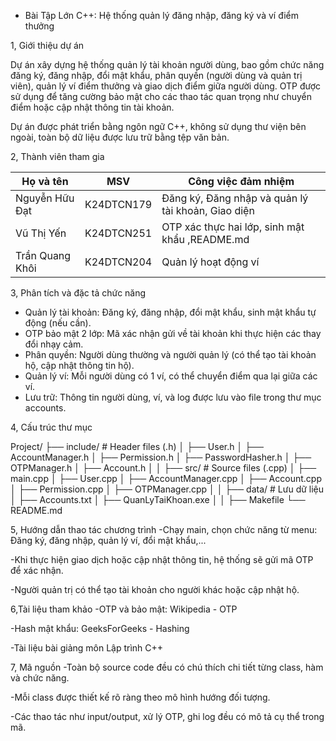 * Bài Tập Lớn C++: Hệ thống quản lý đăng nhập, đăng ký và ví điểm thưởng


1, Giới thiệu dự án

Dự án xây dựng hệ thống quản lý tài khoản người dùng, bao gồm chức năng đăng ký, đăng nhập, đổi mật khẩu, phân quyền (người dùng và quản trị viên), quản lý ví điểm thưởng và giao dịch điểm giữa người dùng. OTP được sử dụng để tăng cường bảo mật cho các thao tác quan trọng như chuyển điểm hoặc cập nhật thông tin tài khoản.

Dự án được phát triển bằng ngôn ngữ C++, không sử dụng thư viện bên ngoài, toàn bộ dữ liệu được lưu trữ bằng tệp văn bản.


2, Thành viên tham gia

| Họ và tên       | MSV        | Công việc đảm nhiệm                                  |
|-----------------|----------  |------------------------------------------------------|
| Nguyễn Hữu Đạt  | K24DTCN179 |Đăng ký, Đăng nhập và quản lý tài khoản, Giao diện    |
| Vũ Thị Yến      | K24DTCN251 | OTP xác thực hai lớp, sinh mật khẩu ,README.md       |
| Trần Quang Khôi  | K24DTCN204 | Quản lý hoạt động ví                                 | 


3, Phân tích và đặc tả chức năng

- Quản lý tài khoản: Đăng ký, đăng nhập, đổi mật khẩu, sinh mật khẩu tự động (nếu cần).
- OTP bảo mật 2 lớp: Mã xác nhận gửi về tài khoản khi thực hiện các thay đổi nhạy cảm.
- Phân quyền: Người dùng thường và người quản lý (có thể tạo tài khoản hộ, cập nhật thông tin hộ).
- Quản lý ví: Mỗi người dùng có 1 ví, có thể chuyển điểm qua lại giữa các ví.
- Lưu trữ: Thông tin người dùng, ví, và log được lưu vào file trong thư mục accounts.



4, Cấu trúc thư mục

Project/
├── include/ # Header files (.h)
│ ├── User.h
│ ├── AccountManager.h
│ ├── Permission.h
│ ├── PasswordHasher.h
│ ├── OTPManager.h
│ ├── Account.h
│ 
│
├── src/ # Source files (.cpp)
│ ├── main.cpp
│ ├── User.cpp
│ ├── AccountManager.cpp
│ ├── Account.cpp
│ ├── Permission.cpp
│ ├── OTPManager.cpp
│ 
│
├── data/ # Lưu dữ liệu
│ ├── Accounts.txt
│ ├── QuanLyTaiKhoan.exe
│ 
│
├── Makefile
└── README.md




5, Hướng dẫn thao tác chương trình
-Chạy main, chọn chức năng từ menu: Đăng ký, đăng nhập, quản lý ví, đổi mật khẩu,...

-Khi thực hiện giao dịch hoặc cập nhật thông tin, hệ thống sẽ gửi mã OTP để xác nhận.

-Người quản trị có thể tạo tài khoản cho người khác hoặc cập nhật hộ.

6,Tài liệu tham khảo
-OTP và bảo mật: Wikipedia - OTP

-Hash mật khẩu: GeeksForGeeks - Hashing

-Tài liệu bài giảng môn Lập trình C++

7,  Mã nguồn
-Toàn bộ source code đều có chú thích chi tiết từng class, hàm và chức năng.

-Mỗi class được thiết kế rõ ràng theo mô hình hướng đối tượng.

-Các thao tác như input/output, xử lý OTP, ghi log đều có mô tả cụ thể trong mã.
